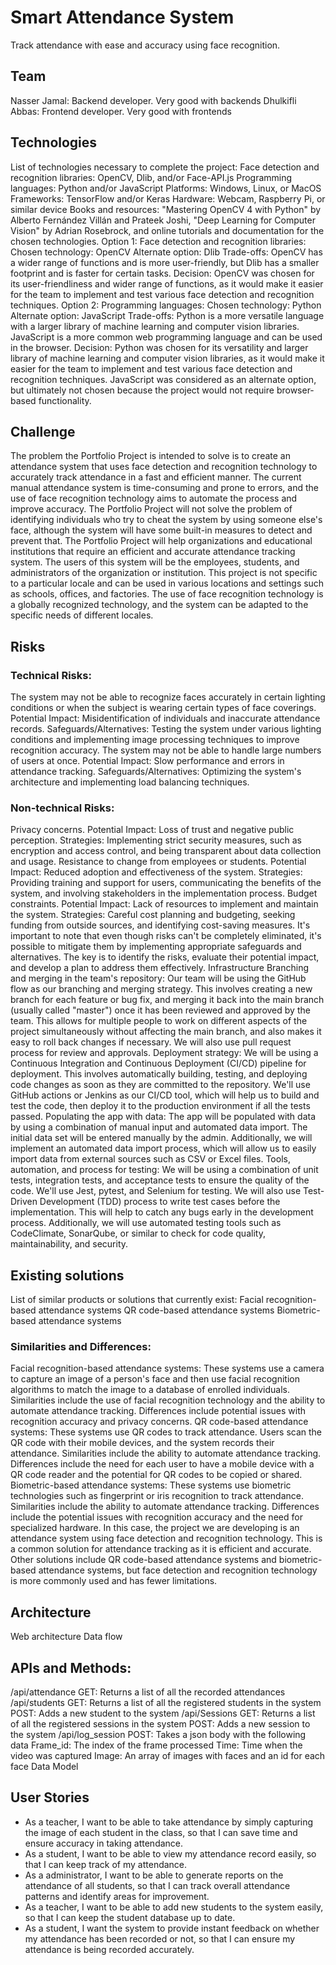 # Smart Attendance System
Track attendance with ease and accuracy using face recognition.
## Team
Nasser Jamal: Backend developer. Very good with backends
Dhulkifli Abbas: Frontend developer. Very good with frontends
## Technologies
List of technologies necessary to complete the project:
Face detection and recognition libraries: OpenCV, Dlib, and/or Face-API.js
Programming languages: Python and/or JavaScript
Platforms: Windows, Linux, or MacOS
Frameworks: TensorFlow and/or Keras
Hardware: Webcam, Raspberry Pi, or similar device
Books and resources: "Mastering OpenCV 4 with Python" by Alberto Fernández Villán and Prateek Joshi, "Deep Learning for Computer Vision" by Adrian Rosebrock, and online tutorials and documentation for the chosen technologies.
Option 1: Face detection and recognition libraries:
Chosen technology: OpenCV
Alternate option: Dlib
Trade-offs: OpenCV has a wider range of functions and is more user-friendly, but Dlib has a smaller footprint and is faster for certain tasks.
Decision: OpenCV was chosen for its user-friendliness and wider range of functions, as it would make it easier for the team to implement and test various face detection and recognition techniques.
Option 2: Programming languages:
Chosen technology: Python
Alternate option: JavaScript
Trade-offs: Python is a more versatile language with a larger library of machine learning and computer vision libraries. JavaScript is a more common web programming language and can be used in the browser.
Decision: Python was chosen for its versatility and larger library of machine learning and computer vision libraries, as it would make it easier for the team to implement and test various face detection and recognition techniques. JavaScript was considered as an alternate option, but ultimately not chosen because the project would not require browser-based functionality.
## Challenge
The problem the Portfolio Project is intended to solve is to create an attendance system that uses face detection and recognition technology to accurately track attendance in a fast and efficient manner. The current manual attendance system is time-consuming and prone to errors, and the use of face recognition technology aims to automate the process and improve accuracy.
The Portfolio Project will not solve the problem of identifying individuals who try to cheat the system by using someone else's face, although the system will have some built-in measures to detect and prevent that.
The Portfolio Project will help organizations and educational institutions that require an efficient and accurate attendance tracking system. The users of this system will be the employees, students, and administrators of the organization or institution.
This project is not specific to a particular locale and can be used in various locations and settings such as schools, offices, and factories. The use of face recognition technology is a globally recognized technology, and the system can be adapted to the specific needs of different locales.
## Risks
### Technical Risks:
The system may not be able to recognize faces accurately in certain lighting conditions or when the subject is wearing certain types of face coverings. Potential Impact: Misidentification of individuals and inaccurate attendance records. Safeguards/Alternatives: Testing the system under various lighting conditions and implementing image processing techniques to improve recognition accuracy.
The system may not be able to handle large numbers of users at once. Potential Impact: Slow performance and errors in attendance tracking. Safeguards/Alternatives: Optimizing the system's architecture and implementing load balancing techniques.
### Non-technical Risks:
Privacy concerns. Potential Impact: Loss of trust and negative public perception. Strategies: Implementing strict security measures, such as encryption and access control, and being transparent about data collection and usage.
Resistance to change from employees or students. Potential Impact: Reduced adoption and effectiveness of the system. Strategies: Providing training and support for users, communicating the benefits of the system, and involving stakeholders in the implementation process.
Budget constraints. Potential Impact: Lack of resources to implement and maintain the system. Strategies: Careful cost planning and budgeting, seeking funding from outside sources, and identifying cost-saving measures.
It's important to note that even though risks can't be completely eliminated, it's possible to mitigate them by implementing appropriate safeguards and alternatives. The key is to identify the risks, evaluate their potential impact, and develop a plan to address them effectively.
Infrastructure
Branching and merging in the team's repository: Our team will be using the GitHub flow as our branching and merging strategy. This involves creating a new branch for each feature or bug fix, and merging it back into the main branch (usually called "master") once it has been reviewed and approved by the team. This allows for multiple people to work on different aspects of the project simultaneously without affecting the main branch, and also makes it easy to roll back changes if necessary. We will also use pull request process for review and approvals.
Deployment strategy: We will be using a Continuous Integration and Continuous Deployment (CI/CD) pipeline for deployment. This involves automatically building, testing, and deploying code changes as soon as they are committed to the repository. We'll use GitHub actions or Jenkins as our CI/CD tool, which will help us to build and test the code, then deploy it to the production environment if all the tests passed.
Populating the app with data: The app will be populated with data by using a combination of manual input and automated data import. The initial data set will be entered manually by the admin. Additionally, we will implement an automated data import process, which will allow us to easily import data from external sources such as CSV or Excel files.
Tools, automation, and process for testing: We will be using a combination of unit tests, integration tests, and acceptance tests to ensure the quality of the code. We'll use Jest, pytest, and Selenium for testing. We will also use Test-Driven Development (TDD) process to write test cases before the implementation. This will help to catch any bugs early in the development process. Additionally, we will use automated testing tools such as CodeClimate, SonarQube, or similar to check for code quality, maintainability, and security.
## Existing solutions
List of similar products or solutions that currently exist:
Facial recognition-based attendance systems
QR code-based attendance systems
Biometric-based attendance systems
### Similarities and Differences:
Facial recognition-based attendance systems: These systems use a camera to capture an image of a person's face and then use facial recognition algorithms to match the image to a database of enrolled individuals. Similarities include the use of facial recognition technology and the ability to automate attendance tracking. Differences include potential issues with recognition accuracy and privacy concerns.
QR code-based attendance systems: These systems use QR codes to track attendance. Users scan the QR code with their mobile devices, and the system records their attendance. Similarities include the ability to automate attendance tracking. Differences include the need for each user to have a mobile device with a QR code reader and the potential for QR codes to be copied or shared.
Biometric-based attendance systems: These systems use biometric technologies such as fingerprint or iris recognition to track attendance. Similarities include the ability to automate attendance tracking. Differences include the potential issues with recognition accuracy and the need for specialized hardware.
In this case, the project we are developing is an attendance system using face detection and recognition technology. This is a common solution for attendance tracking as it is efficient and accurate. Other solutions include QR code-based attendance systems and biometric-based attendance systems, but face detection and recognition technology is more commonly used and has fewer limitations.

## Architecture

Web architecture						Data flow

## APIs and Methods:
/api/attendance GET: Returns a list of all the recorded attendances 
/api/students GET: Returns a list of all the registered students in the system POST: Adds a new student to the system
/api/Sessions GET: Returns a list of all the registered sessions in the system POST: Adds a new session to the system
/api/log_session POST: Takes a json body with the following data
Frame_id: The index of the frame processed
Time: Time when the video was captured
Image: An array of images with faces and an id for each face
Data Model


## User Stories
- As a teacher, I want to be able to take attendance by simply capturing the image of each student in the class, so that I can save time and ensure accuracy in taking attendance.
- As a student, I want to be able to view my attendance record easily, so that I can keep track of my attendance.
- As a administrator, I want to be able to generate reports on the attendance of all students, so that I can track overall attendance patterns and identify areas for improvement.
- As a teacher, I want to be able to add new students to the system easily, so that I can keep the student database up to date.
- As a student, I want the system to provide instant feedback on whether my attendance has been recorded or not, so that I can ensure my attendance is being recorded accurately.
